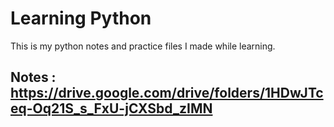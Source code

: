 # Learning Python

This is my python notes and practice files I made while learning.

## Notes : https://drive.google.com/drive/folders/1HDwJTceq-Oq21S_s_FxU-jCXSbd_zIMN
